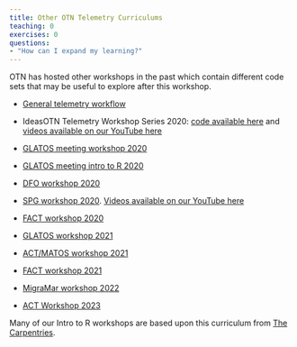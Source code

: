 ```yaml
---
title: Other OTN Telemetry Curriculums
teaching: 0
exercises: 0
questions:
- "How can I expand my learning?"
---
```


OTN has hosted other workshops in the past which contain different code sets that may be useful to explore after this workshop.

- [General telemetry workflow](https://ocean-tracking-network.github.io/jb-acoustic-telemetry/index.html)

- IdeasOTN Telemetry Workshop Series 2020: [code available here](https://github.com/kimwhoriskey/ideasOTNtws2020code) and [videos available on our YouTube here](https://www.youtube.com/playlist?list=PL_06zLsCWuDRnmIKaMHTBlg5KTKS76k6u)

- [GLATOS meeting workshop 2020](https://ocean-tracking-network.github.io/2020-02-27-glatos-workshop/index.html)

- [GLATOS meeting intro to R 2020](https://caitlinbate.github.io/2020-02-23-glatos/index.html)

- [DFO workshop 2020](https://ocean-tracking-network.github.io/2020-03-11-DFOBIO-telemetry-workshop/)

- [SPG workshop 2020](https://ocean-tracking-network.github.io/2020-07-16-OTNSPG-R-workshop/index.html). [Videos available on our YouTube here](https://youtube.com/playlist?list=PL_06zLsCWuDTeUyd5p2YWrullO5RmKLDA) 

- [FACT workshop 2020](https://ocean-tracking-network.github.io/2020-12-17-telemetry-packages-FACT/index.html)

- [GLATOS workshop 2021](https://ocean-tracking-network.github.io/2021-03-30-glatos-workshop/)

- [ACT/MATOS workshop 2021](https://ocean-tracking-network.github.io/2021-04-13-act-workshop/)

- [FACT workshop 2021](https://ocean-tracking-network.github.io/2021-12-15-fact-workshop/)

- [MigraMar workshop 2022](https://ocean-tracking-network.github.io/migramar-student-workshop-2022/index.html)

- [ACT Workshop 2023](https://ocean-tracking-network.github.io/2023-01-ACT-advanced-workshop/)

Many of our Intro to R workshops are based upon this curriculum from [The Carpentries](https://datacarpentry.org/R-ecology-lesson/).
